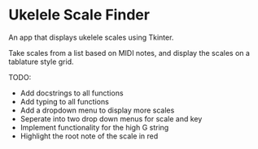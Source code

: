 # Ukelele Scale Finder

An app that displays ukelele scales using Tkinter.

Take scales from a list based on MIDI notes, and display the scales on a tablature style grid. 

TODO:
* Add docstrings to all functions
* Add typing to all functions
* Add a dropdown menu to display more scales
* Seperate into two drop down menus for scale and key
* Implement functionality for the high G string
* Highlight the root note of the scale in red
